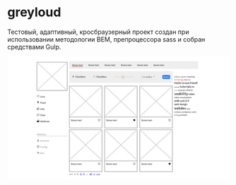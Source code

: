 # greyloud

Тестовый, адаптивный, кросбраузерный проект создан при использовании методологии BEM, препроцессора sass и собран средствами Gulp.

![logo](https://github.com/masakras/test_project/blob/master/site_full.PNG)

